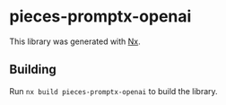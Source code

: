 # pieces-promptx-openai

This library was generated with [Nx](https://nx.dev).

## Building

Run `nx build pieces-promptx-openai` to build the library.
